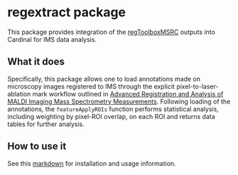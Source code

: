 # regextract package

This package provides integration of the [regToolboxMSRC](https://github.com/nhpatterson/regToolboxMSRC) outputs into Cardinal for IMS data analysis. 

## What it does
Specifically, this package allows one to load annotations made on microscopy images registered to IMS through the explicit pixel-to-laser-ablation mark workflow outlined in [Advanced Registration and Analysis of MALDI Imaging Mass Spectrometry Measurements](https://pubs.acs.org/doi/10.1021/acs.analchem.8b02884). Following loading of the annotations, the ```featureApplyROIs``` function performs statistical analysis, including weighting by pixel-ROI overlap, on each ROI and returns data tables for further analysis. 

## How to use it
See this [markdown](http://htmlpreview.github.io/?https://github.com/nhpatterson/regextract/example/regextract.html) for installation and usage information.